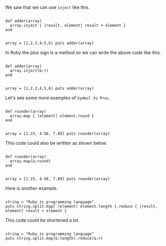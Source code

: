 We saw that we can use `inject` like this.

<codeblock language="ruby" type="lesson">
<code>
def adder(array)
  array.inject { |result, element| result + element }
end

array = [1,2,3,4,5,6]
puts adder(array)
</code>
</codeblock>

In Ruby the plus sign is a method so we can write the above code like this.

<codeblock language="ruby" type="lesson">
<code>
def adder(array)
  array.inject(&:+)
end

array = [1,2,3,4,5,6]
puts adder(array)
</code>
</codeblock>

Let's see some more examples of `Symbol to Proc`.

<codeblock language="ruby" type="lesson">
<code>
def rounder(array)
  array.map { |element| element.round }
end

array = [1.23, 4.56, 7.89]
puts rounder(array)
</code>
</codeblock>

This code could also be written as shown below.

<codeblock language="ruby" type="lesson">
<code>
def rounder(array)
  array.map(&:round)
end

array = [1.23, 4.56, 7.89]
puts rounder(array)
</code>
</codeblock>

Here is another example.

<codeblock language="ruby" type="lesson">
<code>
string = "Ruby is programming language"
puts string.split.map{ |element| element.length }.reduce { |result, element| result + element }
</code>
</codeblock>

This code could be shortened a lot.

<codeblock language="ruby" type="lesson">
<code>
string = "Ruby is programming language"
puts string.split.map(&:length).reduce(&:+)
</code>
</codeblock>